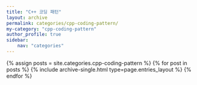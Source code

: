 ```yaml
---
title: "C++ 코딩 패턴"
layout: archive
permalink: categories/cpp-coding-pattern/
my-category: "cpp-coding-pattern"
author_profile: true
sidebar: 
    nav: "categories"
---
```


{% assign posts = site.categories.cpp-coding-pattern %}
{% for post in posts %} {% include archive-single.html type=page.entries_layout %} {% endfor %}